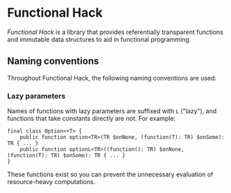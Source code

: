 # Functional Hack

_Functional Hack_ is a library that provides referentially transparent functions
and immutable data structures to aid in functional programming.

## Naming conventions

Throughout Functional Hack, the following naming conventions are used:

### Lazy parameters

Names of functions with lazy parameters are suffixed with `L` ("lazy"), and
functions that take constants directly are not. For example:

    final class Option<+T> {
        public function option<TR>(TR $onNone, (function(T): TR) $onSome): TR { ... }
        public function optionL<TR>((function(): TR) $onNone, (function(T): TR) $onSome): TR { ... }
    }

These functions exist so you can prevent the unnecessary evaluation of
resource-heavy computations.
